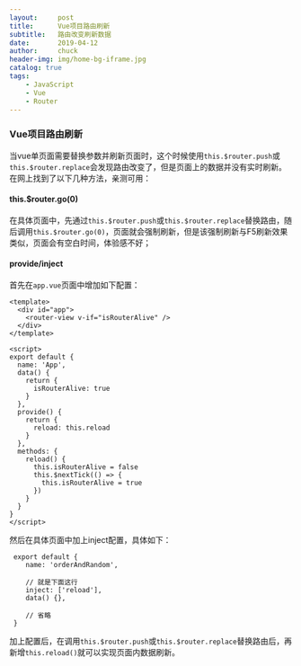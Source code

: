```yaml
---
layout:     post                   
title:      Vue项目路由刷新            
subtitle:   路由改变刷新数据
date:       2019-04-12
author:     chuck
header-img: img/home-bg-iframe.jpg
catalog: true                      
tags:                               
    - JavaScript
    - Vue
    - Router
---
```


### Vue项目路由刷新

当vue单页面需要替换参数并刷新页面时，这个时候使用`this.$router.push`或`this.$router.replace`会发现路由改变了，但是页面上的数据并没有实时刷新。在网上找到了以下几种方法，亲测可用：

#### this.$router.go(0)

在具体页面中，先通过`this.$router.push`或`this.$router.replace`替换路由，随后调用`this.$router.go(0)`，页面就会强制刷新，但是该强制刷新与F5刷新效果类似，页面会有空白时间，体验感不好；

#### provide/inject

首先在`app.vue`页面中增加如下配置：


```
<template>
  <div id="app">
    <router-view v-if="isRouterAlive" />
  </div>
</template>

<script>
export default {
  name: 'App',
  data() {
    return {
      isRouterAlive: true
    }
  },
  provide() {
    return {
      reload: this.reload
    }
  },
  methods: {
    reload() {
      this.isRouterAlive = false
      this.$nextTick(() => {
        this.isRouterAlive = true
      })
    }
  }
}
</script>
```

然后在具体页面中加上inject配置，具体如下：

```
 export default {
    name: 'orderAndRandom',
    
    // 就是下面这行
    inject: ['reload'],
    data() {},
    
    // 省略
 }
```
加上配置后，在调用`this.$router.push`或`this.$router.replace`替换路由后，再新增`this.reload()`就可以实现页面内数据刷新。
